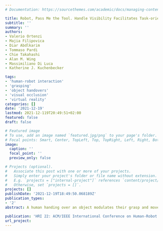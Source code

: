 ```yaml
---
# Documentation: https://sourcethemes.com/academic/docs/managing-content/

title: Robot, Pass Me the Tool. Handle Visibility Facilitates Task-oriented Handovers
subtitle: ''
summary: ''
authors:
- Valerio Ortenzi
- Majia Filipovica
- Diar Abdlkarim
- Tommaso Pardi
- Chie Takahashi
- Alan M. Wing
- Massimiliano Di Luca
- Katherine J. Kuchenbecker

tags:
- 'human-robot interaction'
- 'grasping'
- 'object handovers'
- 'visual occlusion'
- 'virtual reality'
categories: []
date: '2021-12-19'
lastmod: 2021-12-119T20:49:51+02:00
featured: false
draft: false

# Featured image
# To use, add an image named `featured.jpg/png` to your page's folder.
# Focal points: Smart, Center, TopLeft, Top, TopRight, Left, Right, BottomLeft, Bottom, BottomRight.
image:
  caption: ''
  focal_point: ''
  preview_only: false

# Projects (optional).
#   Associate this post with one or more of your projects.
#   Simply enter your project's folder or file name without extension.
#   E.g. `projects = ["internal-project"]` references `content/project/deep-learning/index.md`.
#   Otherwise, set `projects = []`.
projects: []
publishDate: '2021-12-19T18:49:50.068189Z'
publication_types:
- '2'
abstract: A human handing over an object modulates their grasp and movements to accommodate their partner’s capabilities, which greatly increases the likelihood of a successful transfer. State-of-the-art robot behavior lacks this level of user understanding, resulting in interactions that force the human partner to shoulder the burden of adaptation. This paper investigates how visual occlusion of the object being passed affects the subjective perception and quantitative performance of the reaching of the human receiver. We performed an experiment in virtual reality where seventeen participants were tasked with repeatedly taking a tool from the hand of a robot; each of the three tested objects (hammer, screwdriver, scissors) was presented in a wide variety of poses. We carefully analysed the user’s hand and head motions, the time to grasp the object, and the chosen grasp location, as well as participants’ ratings of the grasp they just performed. Results show that initial visibility of the handle significantly increases the reported holdability and immediate usability of a tool. Furthermore, a robot that offers objects so that their handles are more occluded forces the receiver to spend more time in planning and executing the grasp and also lowers the probability that the tool will be grasped by the handle. Together these findings indicate that robots can more effectively support their human work partners by increasing the visibility of the intended grasp location of objects being passed.

publication: 'HRI 22: ACM/IEEE International Conference on Human-Robot Interaction'
url_project:
---
```

